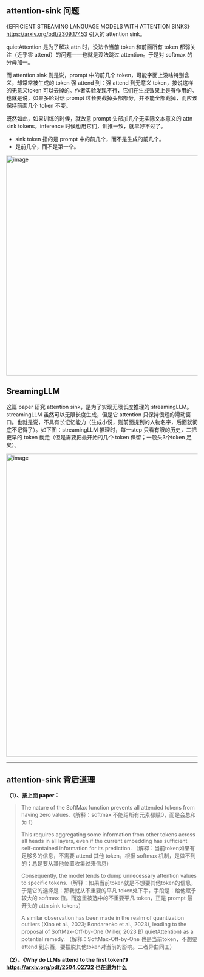 
## attention-sink 问题

《EFFICIENT STREAMING LANGUAGE MODELS WITH ATTENTION SINKS》 https://arxiv.org/pdf/2309.17453 引入的 attention sink。

quietAttention 是为了解决 attn 时，没法令当前 token 和前面所有 token 都弱关注（近乎零 attend）的问题——也就是没法跳过 attention。于是对 softmax 的分母加一。

而 attention sink 则是说，prompt 中的前几个 token，可能字面上没啥特别含义，却常常被生成的 token 强 attend 到：强 attend 到无意义 token，按说这样的无意义token 可以去掉的。作者实验发现不行，它们在生成效果上是有作用的。也就是说，如果多轮对话 prompt 过长要截掉头部部分，并不能全部截掉，而应该保持前面几个 token 不变。

既然如此，如果训练的时候，就故意 prompt 头部加几个无实际文本意义的 attn sink tokens，inference 时候也用它们，训推一致，就早好不过了。

- sink token 指的是 prompt 中的前几个，而不是生成的前几个。
- 是前几个，而不是第一个。

<img width="1794" height="578" alt="image" src="https://github.com/user-attachments/assets/f2a414f9-5769-4f4d-8ef0-37f5ddc87231" />

## SreamingLLM

这篇 paper 研究 attention sink，是为了实现无限长度推理的 streamingLLM。streamingLLM 虽然可以无限长度生成，但是它 attention 只保持很短的滑动窗口。也就是说，不具有长记忆能力（生成小说，则前面提到的人物名字，后面就彻底不记得了）。如下图：streamingLLM 推理时，每一step 只看有限的历史，二把更早的 token 截走（但是需要把最开始的几个 token 保留；一般头3个token 足矣）。

<img width="1442" height="796" alt="image" src="https://github.com/user-attachments/assets/e1cf2305-7287-4529-83c8-eee7f4c2873f" />

----

##  attention-sink 背后道理

**（1）、按上面 paper：**

> The nature of the SoftMax function prevents all attended tokens from having zero values.（解释：softmax 不能给所有元素都赋0，而是会总和为 1）
>
> This requires aggregating some information from other tokens across
all heads in all layers, even if the current embedding has sufficient self-contained information for its
prediction. （解释：当前token如果有足够多的信息，不需要 attend 其他 token，根据 softmax 机制，是做不到的；总是要从其他位置收集过来信息）
>
> Consequently, the model tends to dump unnecessary attention values to specific tokens.（解释：如果当前token就是不想要其他token的信息，于是它的选择是：那我就从不重要的平凡 token处下手，手段是：给他赋予较大的 softmax 值。而这里被选中的不重要平凡 token，正是 prompt 最开头的 attn sink tokens）
>
> A similar observation has been made in the realm of quantization outliers (Xiao et al., 2023; Bondarenko
et al., 2023), leading to the proposal of SoftMax-Off-by-One (Miller, 2023 即 quietAttention) as a potential remedy. （解释：SoftMax-Off-by-One 也是当前token，不想要 attend 到东西，要摆脱其他token对当前的影响。二者异曲同工）

**（2）、《Why do LLMs attend to the first token?》 https://arxiv.org/pdf/2504.02732 也在讲为什么**



